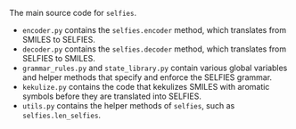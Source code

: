 The main source code for ``selfies``. 
 * ``encoder.py`` contains the ``selfies.encoder`` method, which translates
    from SMILES to SELFIES. 
 * ``decoder.py`` contains the ``selfies.decoder`` method, which translates
    from SELFIES to SMILES. 
 * ``grammar_rules.py`` and ``state_library.py`` contain various global
    variables and helper methods that specify and enforce the SELFIES grammar. 
 * ``kekulize.py`` contains the code that kekulizes SMILES with aromatic 
    symbols before they are translated into SELFIES. 
 * ``utils.py`` contains the helper methods of ``selfies``, such as 
    ``selfies.len_selfies``.
